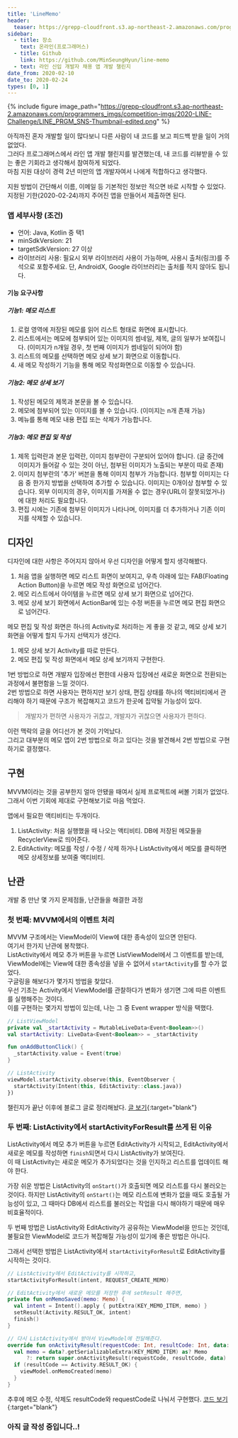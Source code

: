 ```yaml
---
title: 'LineMemo'
header:
  teaser: https://grepp-cloudfront.s3.ap-northeast-2.amazonaws.com/programmers_imgs/competition-imgs/2020-LINE-Challenge/LINE_PRGM_SNS-Thumbnail-edited.png
sidebar:
  - title: 장소
    text: 온라인(프로그래머스)
  - title: Github
    link: https://github.com/MinSeungHyun/line-memo
  - text: 라인 신입 개발자 채용 앱 개발 챌린지
date_from: 2020-02-10
date_to: 2020-02-24
types: [0, 1]
---
```


{% include figure image_path="https://grepp-cloudfront.s3.ap-northeast-2.amazonaws.com/programmers_imgs/competition-imgs/2020-LINE-Challenge/LINE_PRGM_SNS-Thumbnail-edited.png" %}

아직까진 혼자 개발할 일이 많다보니 다른 사람이 내 코드를 보고 피드백 받을 일이 거의 없었다.  
그러다 프로그래머스에서 라인 앱 개발 챌린지를 발견했는데, 내 코드를 리뷰받을 수 있는 좋은 기회라고 생각해서 참여하게 되었다.  
마침 지원 대상이 경력 2년 미만의 앱 개발자여서 나에게 적합하다고 생각했다.

지원 방법이 간단해서 이름, 이메일 등 기본적인 정보만 적으면 바로 시작할 수 있었다.  
지정된 기한(2020-02-24)까지 주어진 앱을 만들어서 제출하면 된다.

### 앱 세부사항 (조건)

- 언어: Java, Kotlin 중 택1
- minSdkVersion: 21
- targetSdkVersion: 27 이상
- 라이브러리 사용: 필요시 외부 라이브러리 사용이 가능하며, 사용시 출처(링크)를 주석으로 포함주세요. 단, AndroidX, Google 라이브러리는 출처를 적지 않아도 됩니다.

#### 기능 요구사항

##### 기능1: 메모 리스트

1.  로컬 영역에 저장된 메모를 읽어 리스트 형태로 화면에 표시합니다.
2.  리스트에서는 메모에 첨부되어 있는 이미지의 썸네일, 제목, 글의 일부가 보여집니다. (이미지가 n개일 경우, 첫 번째 이미지가 썸네일이 되어야 함)
3.  리스트의 메모를 선택하면 메모 상세 보기 화면으로 이동합니다.
4.  새 메모 작성하기 기능을 통해 메모 작성화면으로 이동할 수 있습니다.

##### 기능2: 메모 상세 보기

1.  작성된 메모의 제목과 본문을 볼 수 있습니다.
2.  메모에 첨부되어 있는 이미지를 볼 수 있습니다. (이미지는 n개 존재 가능)
3.  메뉴를 통해 메모 내용 편집 또는 삭제가 가능합니다.

##### 기능3: 메모 편집 및 작성

1.  제목 입력란과 본문 입력란, 이미지 첨부란이 구분되어 있어야 합니다. (글 중간에 이미지가 들어갈 수 있는 것이 아닌, 첨부된 이미지가 노출되는 부분이 따로 존재)
2.  이미지 첨부란의 '추가' 버븐을 통해 이미지 첨부가 가능합니다. 첨부할 이미지는 다음 중 한가지 방법을 선택하여 추가할 수 있습니다. 이미지는 0개이상 첨부할 수 있습니다. 외부 이미지의 경우, 이미지를 가져올 수 없는 경우(URL이 잘못되었거나)에 대한 처리도 필요합니다.
3.  편집 시에는 기존에 첨부된 이미지가 나타나며, 이미지를 더 추가하거나 기존 이미지를 삭제할 수 있습니다.

## 디자인

디자인에 대한 사항은 주어지지 않아서 우선 디자인을 어떻게 할지 생각해봤다.

1. 처음 앱을 실행하면 메모 리스트 화면이 보여지고, 우측 아래에 있는 FAB(Floating Action Button)을 누르면 메모 작성 화면으로 넘어간다.
2. 메모 리스트에서 아이템을 누르면 메모 상세 보기 화면으로 넘어간다.
3. 메모 상세 보기 화면에서 ActionBar에 있는 수정 버튼을 누르면 메모 편집 화면으로 넘어간다.

메모 편집 및 작성 화면은 하나의 Activity로 처리하는 게 좋을 것 같고, 메모 상세 보기 화면을 어떻게 할지 두가지 선택지가 생긴다.

1. 메모 상세 보기 Activity를 따로 만든다.
2. 메모 편집 및 작성 화면에서 메모 상세 보기까지 구현한다.

1번 방법으로 하면 개발자 입장에선 편한데 사용자 입장에선 새로운 화면으로 전환되는 과정에서 불편함을 느낄 것이다.  
2번 방법으로 하면 사용자는 편하지만 보기 상태, 편집 상태를 하나의 액티비티에서 관리해야 하기 때문에 구조가 복잡해지고 코드가 한곳에 집약될 가능성이 있다.

> 개발자가 편하면 사용자가 귀찮고, 개발자가 귀찮으면 사용자가 편하다.

이런 맥락의 글을 어디선가 본 것이 기억났다.  
그리고 대부분의 메모 앱이 2번 방법으로 하고 있다는 것을 발견해서 2번 방법으로 구현 하기로 결정했다.

## 구현

MVVM이라는 것을 공부한지 얼마 안됐을 때여서 실제 프로젝트에 써볼 기회가 없었다.  
그래서 이번 기회에 제대로 구현해보기로 마음 먹었다.

앱에서 필요한 액티비티는 두개이다.

1. ListActivity: 처음 실행했을 때 나오는 액티비티. DB에 저장된 메모들을 RecyclerView로 띄어준다.
2. EditActivity: 메모를 작성 / 수정 / 삭제 하거나 ListActivity에서 메모를 클릭하면 메모 상세정보를 보여줄 액티비티.

## 난관

개발 중 만난 몇 가지 문제점들, 난관들을 해결한 과정

### 첫 번째: MVVM에서의 이벤트 처리

MVVM 구조에서는 ViewModel이 View에 대한 종속성이 있으면 안된다.  
여기서 한가지 난관에 봉착했다.  
ListActivity에서 메모 추가 버튼을 누르면 ListViewModel에서 그 이벤트를 받는데, ViewModel에는 View에 대한 종속성을 넣을 수 없어서 `startActivity`를 할 수가 없었다.  
구글링을 해보다가 몇가지 방법을 찾았다.  
우선 기초는 Activity에서 ViewModel를 관찰하다가 변화가 생기면 그에 따른 이벤트를 실행해주는 것이다.  
이를 구현하는 몇가지 방법이 있는데, 나는 그 중 Event wrapper 방식을 택했다.

```kotlin
// ListViewModel
private val _startActivity = MutableLiveData<Event<Boolean>>()
val startActivity: LiveData<Event<Boolean>> = _startActivity

fun onAddButtonClick() {
  _startActivity.value = Event(true)
}
```

```kotlin
// ListActivity
viewModel.startActivity.observe(this, EventObserver {
  startActivity(Intent(this, EditActivity::class.java))
})
```

챌린지가 끝난 이후에 블로그 글로 정리해놨다. [글 보기](https://seunghyun.in/android/6){:target="blank"}

### 두 번째: ListActivity에서 startActivityForResult를 쓰게 된 이유

ListActivity에서 메모 추가 버튼을 누르면 EditActivity가 시작되고, EditActivity에서 새로운 메모를 작성하면 `finish`되면서 다시 ListActivity가 보여진다.  
이 때 ListActivity는 새로운 메모가 추가되었다는 것을 인지하고 리스트를 업데이트 해야 한다.

가장 쉬운 방법은 ListActivity의 `onStart()`가 호출되면 메모 리스트를 다시 불러오는 것이다.
하지만 ListActivity의 `onStart()`는 메모 리스트에 변화가 없을 때도 호출될 가능성이 있고, 그 때마다 DB에서 리스트를 불러오는 작업을 다시 해야하기 때문에 매우 비효율적이다.

두 번째 방법은 ListActivity와 EditActivity가 공유하는 ViewModel을 만드는 것인데, 불필요한 ViewModel로 코드가 복잡해질 가능성이 있기에 좋은 방법은 아니다.

그래서 선택한 방법은 ListActivity에서 `startActivityForResult`로 EditActivity를 시작하는 것이다.

```kotlin
// ListActivity에서 EditActivity를 시작하고,
startActivityForResult(intent, REQUEST_CREATE_MEMO)
```

```kotlin
// EditActivity에서 새로운 메모를 저장한 후에 setResult 해주면,
private fun onMemoSaved(memo: Memo) {
  val intent = Intent().apply { putExtra(KEY_MEMO_ITEM, memo) }
  setResult(Activity.RESULT_OK, intent)
  finish()
}
```

```kotlin
// 다시 ListActivity에서 받아서 ViewModel에 전달해준다.
override fun onActivityResult(requestCode: Int, resultCode: Int, data: Intent?) {
  val memo = data?.getSerializableExtra(KEY_MEMO_ITEM) as? Memo
      ?: return super.onActivityResult(requestCode, resultCode, data)
  if (resultCode == Activity.RESULT_OK) {
    viewModel.onMemoCreated(memo)
  }
}
```

추후에 메모 수정, 삭제도 resultCode와 requestCode로 나눠서 구현했다. [코드 보기](https://github.com/MinSeungHyun/line-memo/blob/e673bb7eb5076d2583fe424a7506b92b4f8c0f47/app/src/main/java/com/seunghyun/linememo/ui/list/ListActivity.kt#L62-L73){:target="blank"}

### 아직 글 작성 중입니다..!

<!-- ### 세 번째

`MutableLiveData<Event<Boolean>>()`에서 `MutableLiveData<Event<Memo?>>()`로 바꾼 이유  
[디자인](#디자인)부분에서도 언급했듯이 EditActivity는 메모 작성 / 수정 / 상세보기 이렇게 세가지 기능을 가지고 있다. -->
